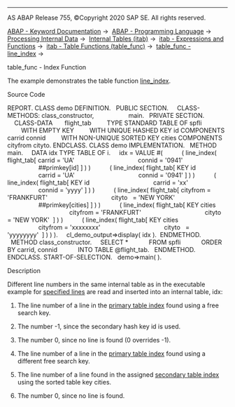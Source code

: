   

* * *

AS ABAP Release 755, ©Copyright 2020 SAP SE. All rights reserved.

[ABAP - Keyword Documentation](javascript:call_link\('abenabap.htm'\)) →  [ABAP - Programming Language](javascript:call_link\('abenabap_reference.htm'\)) →  [Processing Internal Data](javascript:call_link\('abenabap_data_working.htm'\)) →  [Internal Tables (itab)](javascript:call_link\('abenitab.htm'\)) →  [itab - Expressions and Functions](javascript:call_link\('abentable_processing_expr_func.htm'\)) →  [itab - Table Functions (table\_func)](javascript:call_link\('abentable_functions.htm'\)) →  [table\_func - line\_index](javascript:call_link\('abenline_index_function.htm'\)) → 

table\_func - Index Function

The example demonstrates the table function [line\_index](javascript:call_link\('abenline_index_function.htm'\)).

Source Code

REPORT.
CLASS demo DEFINITION.
  PUBLIC SECTION.
    CLASS-METHODS: class\_constructor,
                   main.
  PRIVATE SECTION.
    CLASS-DATA
      flight\_tab
        TYPE STANDARD TABLE OF spfli
        WITH EMPTY KEY
        WITH UNIQUE HASHED KEY id COMPONENTS carrid connid
        WITH NON-UNIQUE SORTED KEY cities COMPONENTS cityfrom cityto.
ENDCLASS.
CLASS demo IMPLEMENTATION.
  METHOD main.
    DATA idx TYPE TABLE OF i.
    idx = VALUE #(
          ( line\_index( flight\_tab\[ carrid = 'UA'
                                    connid = '0941'
                                    ##primkey\[id\] \] ) )
          ( line\_index( flight\_tab\[ KEY id
                                    carrid = 'UA'
                                    connid = '0941' \] ) )
          ( line\_index( flight\_tab\[ KEY id
                                    carrid = 'xx'
                                    connid = 'yyyy' \] ) )
          ( line\_index( flight\_tab\[ cityfrom = 'FRANKFURT'
                                    cityto   = 'NEW YORK'
                                    ##primkey\[cities\] \] ) )
          ( line\_index( flight\_tab\[ KEY cities
                                    cityfrom = 'FRANKFURT'
                                    cityto   = 'NEW YORK'  \] ) )
          ( line\_index( flight\_tab\[ KEY cities
                                    cityfrom = 'xxxxxxxx'
                                    cityto   = 'yyyyyyyy'  \] ) ) ).
    cl\_demo\_output=>display( idx ).  ENDMETHOD.
  METHOD class\_constructor.
    SELECT \*
           FROM spfli
           ORDER BY carrid, connid
           INTO TABLE @flight\_tab.
  ENDMETHOD.
ENDCLASS.
START-OF-SELECTION.
  demo=>main( ).

Description

Different line numbers in the same internal table as in the executable example for [specified lines](javascript:call_link\('abentable_exp_itab_line_abexa.htm'\)) are read and inserted into an internal table, idx:

1.  The line number of a line in the [primary table index](javascript:call_link\('abenprimary_table_index_glosry.htm'\) "Glossary Entry") found using a free search key.
    
2.  The number \-1, since the secondary hash key id is used.
    
3.  The number 0, since no line is found (0 overrides \-1).
    
4.  The line number of a line in the [primary table index](javascript:call_link\('abenprimary_table_index_glosry.htm'\) "Glossary Entry") found using a different free search key.
    
5.  The line number of a line found in the assigned [secondary table index](javascript:call_link\('abensecondary_table_index_glosry.htm'\) "Glossary Entry") using the sorted table key cities.
    
6.  The number 0, since no line is found.